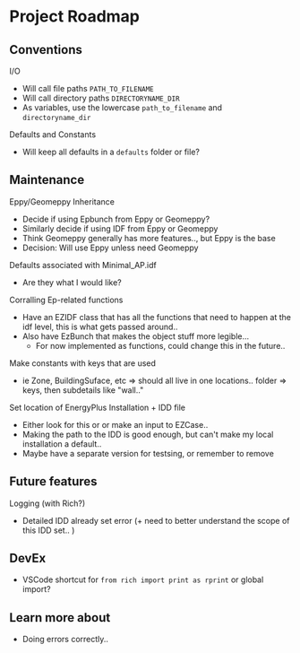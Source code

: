 # Project Roadmap 

## Conventions 

I/O
- Will call file paths `PATH_TO_FILENAME`
- Will call directory paths `DIRECTORYNAME_DIR`
- As variables, use the lowercase `path_to_filename` and `directoryname_dir`

Defaults and Constants
- Will keep all defaults in a `defaults` folder or file? 




## Maintenance

Eppy/Geomeppy Inheritance
- Decide if using Epbunch from Eppy or Geomeppy? 
- Similarly decide if using IDF from Eppy or Geomeppy 
- Think Geomeppy generally has more features.., but Eppy is the base
- Decision: Will use Eppy unless need Geomeppy

Defaults associated with Minimal_AP.idf
- Are they what I would like?

Corralling Ep-related functions
- Have an EZIDF class that has all the functions that need to happen at the idf level, this is what gets passed around.. 
- Also have EzBunch that makes the object stuff more legible... 
  - For now implemented as functions, could change this in the future.. 

Make constants with keys that are used 
- ie Zone, BuildingSuface, etc => should all live in one locations.. folder => keys, then subdetails like "wall.." 




Set location of EnergyPlus Installation + IDD file
- Either look for this or or make an input to EZCase.. 
- Making the path to the IDD is good enough, but can't make my local installation a default.. 
- Maybe have a separate version for testsing, or remember to remove 



## Future features 
Logging (with Rich?)
  - Detailed IDD already set error (+ need to better understand the scope of this IDD set.. )



## DevEx
- VSCode shortcut for `from rich import print as rprint` or global import?


## Learn more about 
- Doing errors correctly.. 